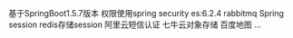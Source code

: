 基于SpringBoot1.5.7版本
权限使用spring security
es:6.2.4
rabbitmq
Spring session redis存储session
阿里云短信认证
七牛云对象存储
百度地图
...
